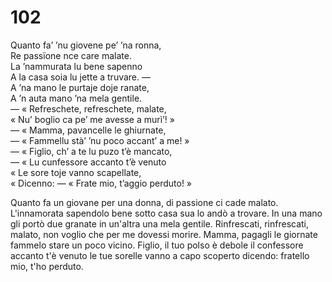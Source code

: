 # 102
  
Quanto fa’ ’nu giovene pe’ ’na ronna,  
Re passïone nce care malate.  
La ’nammurata lu bene sapenno  
A la casa soia lu jette a truvare. —  
A ’na mano le purtaje doje ranate,  
A ’n auta mano ’na mela gentile.  
— « Refreschete, refreschete, malate,  
« Nu’ boglio ca pe’ me avesse a murì’! »  
— « Mamma, pavancelle le ghiurnate,  
— « Fammellu stà’ ’nu poco accant’ a me! »  
— « Figlio, ch’ a te lu puzo t’è mancato,  
— « Lu cunfessore accanto t’è venuto  
« Le sore toje vanno scapellate,  
« Dicenno: — « Frate mio, t’aggio perduto! »

Quanto fa un giovane per una donna,
di passione ci cade malato.
L'innamorata sapendolo bene
sotto casa sua lo andò a trovare.
In una mano gli portò due granate
in un'altra una mela gentile.
Rinfrescati, rinfrescati, malato,
non voglio che per me dovessi morire.
Mamma, pagagli le giornate
fammelo stare un poco vicino.
Figlio, il tuo polso è debole
il confessore accanto t'è venuto
le tue sorelle vanno a capo scoperto
dicendo: fratello mio, t'ho perduto.
